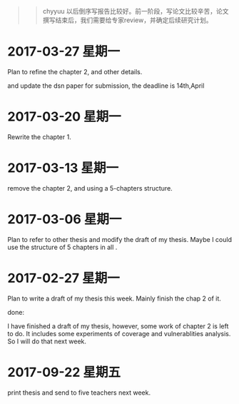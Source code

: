 >> chyyuu 以后倒序写报告比较好。前一阶段，写论文比较辛苦，论文撰写结束后，我们需要给专家review，并确定后续研究计划。

# 2017-03-27 星期一

Plan to refine the chapter 2, and other details.

and update the dsn paper for submission, the deadline is 14th,April

# 2017-03-20 星期一

Rewrite the chapter 1.

# 2017-03-13 星期一

remove the chapter 2, and using a 5-chapters structure.

# 2017-03-06 星期一

Plan to refer to other thesis and  modify the draft of my thesis.
Maybe I could use the structure of 5 chapters in all .

# 2017-02-27 星期一  

Plan to write a draft of my thesis this week.
Mainly finish the chap 2 of it. 

done:

I have finished a draft of my thesis, however, some work of chapter 2 is left to do.
It includes some experiments of coverage and vulnerablities analysis.
So I will do that next week.


# 2017-09-22 星期五

print thesis and send to five teachers next week.





